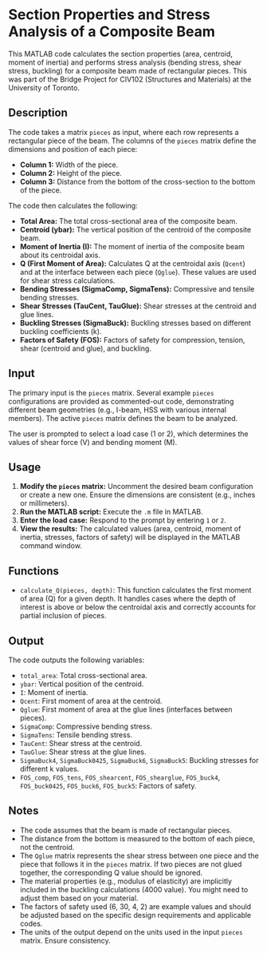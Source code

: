 # Section Properties and Stress Analysis of a Composite Beam

This MATLAB code calculates the section properties (area, centroid, moment of inertia) and performs stress analysis (bending stress, shear stress, buckling) for a composite beam made of rectangular pieces. This was part of the Bridge Project for CIV102 (Structures and Materials) at the University of Toronto.

## Description

The code takes a matrix `pieces` as input, where each row represents a rectangular piece of the beam. The columns of the `pieces` matrix define the dimensions and position of each piece:

*   **Column 1:** Width of the piece.
*   **Column 2:** Height of the piece.
*   **Column 3:** Distance from the bottom of the cross-section to the bottom of the piece.

The code then calculates the following:

*   **Total Area:** The total cross-sectional area of the composite beam.
*   **Centroid (ybar):** The vertical position of the centroid of the composite beam.
*   **Moment of Inertia (I):** The moment of inertia of the composite beam about its centroidal axis.
*   **Q (First Moment of Area):** Calculates Q at the centroidal axis (`Qcent`) and at the interface between each piece (`Qglue`). These values are used for shear stress calculations.
*   **Bending Stresses (SigmaComp, SigmaTens):** Compressive and tensile bending stresses.
*   **Shear Stresses (TauCent, TauGlue):** Shear stresses at the centroid and glue lines.
*   **Buckling Stresses (SigmaBuck):** Buckling stresses based on different buckling coefficients (k).
*   **Factors of Safety (FOS):** Factors of safety for compression, tension, shear (centroid and glue), and buckling.

## Input

The primary input is the `pieces` matrix. Several example `pieces` configurations are provided as commented-out code, demonstrating different beam geometries (e.g., I-beam, HSS with various internal members). The active `pieces` matrix defines the beam to be analyzed.

The user is prompted to select a load case (1 or 2), which determines the values of shear force (V) and bending moment (M).

## Usage

1.  **Modify the `pieces` matrix:** Uncomment the desired beam configuration or create a new one. Ensure the dimensions are consistent (e.g., inches or millimeters).
2.  **Run the MATLAB script:** Execute the `.m` file in MATLAB.
3.  **Enter the load case:** Respond to the prompt by entering `1` or `2`.
4.  **View the results:** The calculated values (area, centroid, moment of inertia, stresses, factors of safety) will be displayed in the MATLAB command window.

## Functions

*   `calculate_Q(pieces, depth)`: This function calculates the first moment of area (Q) for a given depth. It handles cases where the depth of interest is above or below the centroidal axis and correctly accounts for partial inclusion of pieces.

## Output

The code outputs the following variables:

*   `total_area`: Total cross-sectional area.
*   `ybar`: Vertical position of the centroid.
*   `I`: Moment of inertia.
*   `Qcent`: First moment of area at the centroid.
*   `Qglue`: First moment of area at the glue lines (interfaces between pieces).
*   `SigmaComp`: Compressive bending stress.
*   `SigmaTens`: Tensile bending stress.
*   `TauCent`: Shear stress at the centroid.
*   `TauGlue`: Shear stress at the glue lines.
*   `SigmaBuck4`, `SigmaBuck0425`, `SigmaBuck6`, `SigmaBuck5`: Buckling stresses for different k values.
*   `FOS_comp`, `FOS_tens`, `FOS_shearcent`, `FOS_shearglue`, `FOS_buck4`, `FOS_buck0425`, `FOS_buck6`, `FOS_buck5`: Factors of safety.

## Notes

*   The code assumes that the beam is made of rectangular pieces.
*   The distance from the bottom is measured to the bottom of each piece, not the centroid.
*   The `Qglue` matrix represents the shear stress between one piece and the piece that follows it in the `pieces` matrix. If two pieces are not glued together, the corresponding Q value should be ignored.
*   The material properties (e.g., modulus of elasticity) are implicitly included in the buckling calculations (4000 value). You might need to adjust them based on your material.
*   The factors of safety used (6, 30, 4, 2) are example values and should be adjusted based on the specific design requirements and applicable codes.
*   The units of the output depend on the units used in the input `pieces` matrix. Ensure consistency.
